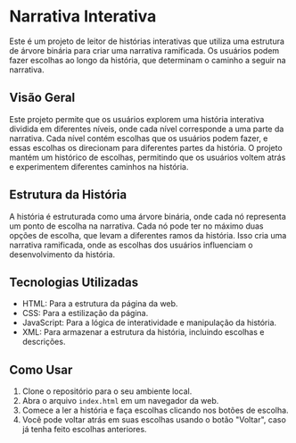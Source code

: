 # Narrativa Interativa

Este é um projeto de leitor de histórias interativas que utiliza uma estrutura de árvore binária para criar uma narrativa ramificada. Os usuários podem fazer escolhas ao longo da história, que determinam o caminho a seguir na narrativa.

## Visão Geral

Este projeto permite que os usuários explorem uma história interativa dividida em diferentes níveis, onde cada nível corresponde a uma parte da narrativa. Cada nível contém escolhas que os usuários podem fazer, e essas escolhas os direcionam para diferentes partes da história. O projeto mantém um histórico de escolhas, permitindo que os usuários voltem atrás e experimentem diferentes caminhos na história.

## Estrutura da História

A história é estruturada como uma árvore binária, onde cada nó representa um ponto de escolha na narrativa. Cada nó pode ter no máximo duas opções de escolha, que levam a diferentes ramos da história. Isso cria uma narrativa ramificada, onde as escolhas dos usuários influenciam o desenvolvimento da história.

## Tecnologias Utilizadas

- HTML: Para a estrutura da página da web.
- CSS: Para a estilização da página.
- JavaScript: Para a lógica de interatividade e manipulação da história.
- XML: Para armazenar a estrutura da história, incluindo escolhas e descrições.

## Como Usar

1. Clone o repositório para o seu ambiente local.
2. Abra o arquivo `index.html` em um navegador da web.
3. Comece a ler a história e faça escolhas clicando nos botões de escolha.
4. Você pode voltar atrás em suas escolhas usando o botão "Voltar", caso já tenha feito escolhas anteriores.
